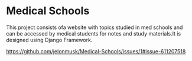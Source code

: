 # Medical Schools
 This project consists ofa website with  topics studied in med schools and can be accessed by medical students for notes and study materials.It is designed using Django Framework.


https://github.com/jelonmusk/Medical-Schools/issues/1#issue-611207518
